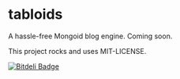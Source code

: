 # tabloids

A hassle-free Mongoid blog engine. Coming soon.

This project rocks and uses MIT-LICENSE.

[![Bitdeli Badge](https://d2weczhvl823v0.cloudfront.net/ccurtisj/tabloids/trend.png)](https://bitdeli.com/free "Bitdeli Badge")

